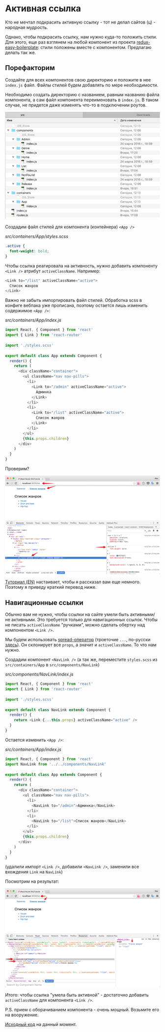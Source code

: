 # Активная ссылка

Кто не мечтал подкрасить активную ссылку - тот не делал сайтов (ц) - народная мудрость.

Однако, чтобы подкрасить ссылку, нам нужно куда-то положить стили. Для этого, еще раз взглянем на любой компонент из проекта [redux-easy-boilerplate](https://github.com/anorudes/redux-easy-boilerplate/tree/master/src/components/Header): cтили положены вместе с компонентом. Предлагаю делать так же.

## Порефакторим

Создайте для всех компонентов свою директорию и положите в нее `index.js` файл. Файлы стилей будем добавлять по мере необходимости.

Необходимо создать директорию с названием, равным названию файла компонента, а сам файл компонента переименовать в `index.js`. В таком случае, не придется даже изменять что-то в подключении роутов.

![Скриншот](folders_with_indexjs_v2.jpg)

Создадим файл стилей для компонента (контейнера) `<App />`

_src/containers/App/styles.scss_

```scss
.active {
  font-weight: bold;
}
```

Чтобы ссылка реагировала на активность, нужно добавить компоненту `<Link />` атрибут `activeClassName`. Например:

```js
<Link to="/list" activeClassName="active">
  Список жанров
</Link>
```

Важно не забыть импортировать файл стилей. Обработка scss в конфиге вебпака уже прописана, поэтому остается лишь изменить содержимое `<App />`:

_src/containers/App/index.js_

```js
import React, { Component } from 'react'
import { Link } from 'react-router'

import './styles.scss'

export default class App extends Component {
  render() {
    return (
      <div className="container">
        <ul className="nav nav-pills">
          <li>
            <Link to="/admin" activeClassName="active">
              Админка
            </Link>
          </li>
          <li>
            <Link to="/list" activeClassName="active">
              Список жанров
            </Link>
          </li>
        </ul>
        {this.props.children}
      </div>
    )
  }
}
```

Проверим?

![Активная ссылка](active_link.jpg)

[Туториал (EN)](https://github.com/reactjs/react-router-tutorial/tree/master/lessons/05-active-links#nav-link-wrappers) настаивает, чтобы я рассказал вам еще немного. Поэтому я приведу краткий перевод ниже.

## Навигационные ссылки

Обычно вам не нужно, чтобы ссылки на сайте умели быть активными/не активными. Это требуется только для навигационных ссылок. Чтобы не писать `activeClassName` "ручками", можно сделать обертку над компонентом `<Link />`.

Мы будем использовать [spread-оператор](https://github.com/sebmarkbage/ecmascript-rest-spread) (троеточие `...`, по-русски [здесь](https://developer.mozilla.org/ru/docs/Web/JavaScript/Reference/Operators/Spread_operator)). Он склонирует все `props`, а значит и `activeClassName`. То что нам нужно.

Создадим компонент `<NavLink />` (а так же, переместите `styles.scss` из `src/containers/App` в `src/components/NavLink`)

_src/components/NavLink/index.js_

```js
import React, { Component } from 'react'
import { Link } from 'react-router'

import './styles.scss'

export default class NavLink extends Component {
  render() {
    return <Link {...this.props} activeClassName="active" />
  }
}
```

Остается изменить `<App />`:

_src/containers/App/index.js_

```js
import React, { Component } from 'react'
import NavLink from '../../components/NavLink'

export default class App extends Component {
  render() {
    return (
      <div className="container">
        <ul className="nav nav-pills">
          <li>
            <NavLink to="/admin">Админка</NavLink>
          </li>
          <li>
            <NavLink to="/list">Список жанров</NavLink>
          </li>
        </ul>
        {this.props.children}
      </div>
    )
  }
}
```

(удалили импорт `<Link />`, добавили `<NavLink />`, заменили все вхождения `Link` на `NavLink`)

Посмотрим на результат:

![Навигационные ссылки](nav_link_v2.jpg)

Итого: чтобы ссылка "умела быть активной" - достаточно добавить `activeClassName` для компонента `<Link />`.

P.S. прием с оборачиванием компонента - очень мощный. Возьмите его на вооружение.

[Исходный код](https://github.com/maxfarseer/react-router-ru-tutorial/tree/active_link) на данный момент.
